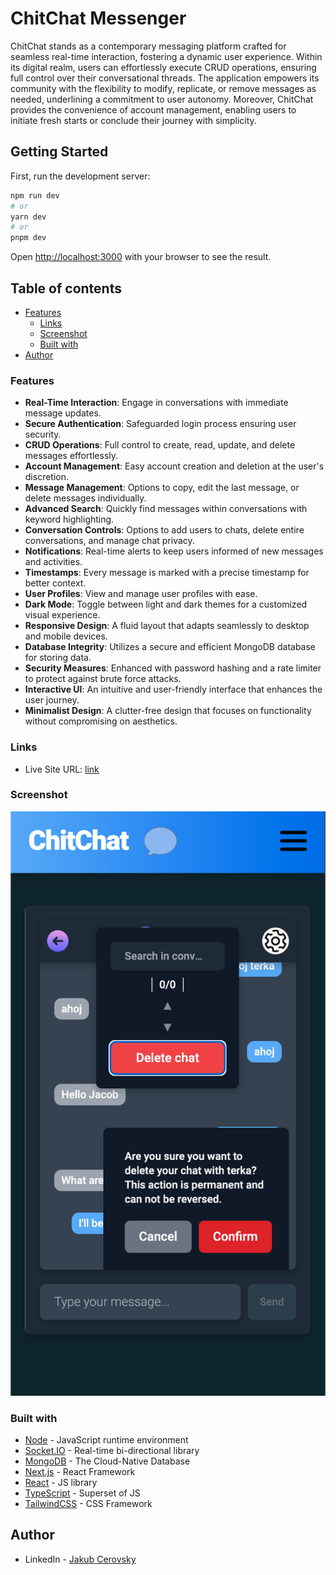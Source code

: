 # ChitChat Messenger

ChitChat stands as a contemporary messaging platform crafted for seamless real-time interaction, fostering a dynamic user experience. Within its digital realm, users can effortlessly execute CRUD operations, ensuring full control over their conversational threads. The application empowers its community with the flexibility to modify, replicate, or remove messages as needed, underlining a commitment to user autonomy. Moreover, ChitChat provides the convenience of account management, enabling users to initiate fresh starts or conclude their journey with simplicity.

## Getting Started

First, run the development server:

```bash
npm run dev
# or
yarn dev
# or
pnpm dev
```

Open [http://localhost:3000](http://localhost:3000) with your browser to see the result.

## Table of contents

- [Features](#features)
  - [Links](#links)
  - [Screenshot](#screenshot)
  - [Built with](#built-with)
- [Author](#author)

### Features

- **Real-Time Interaction**: Engage in conversations with immediate message updates.
- **Secure Authentication**: Safeguarded login process ensuring user security.
- **CRUD Operations**: Full control to create, read, update, and delete messages effortlessly.
- **Account Management**: Easy account creation and deletion at the user's discretion.
- **Message Management**: Options to copy, edit the last message, or delete messages individually.
- **Advanced Search**: Quickly find messages within conversations with keyword highlighting.
- **Conversation Controls**: Options to add users to chats, delete entire conversations, and manage chat privacy.
- **Notifications**: Real-time alerts to keep users informed of new messages and activities.
- **Timestamps**: Every message is marked with a precise timestamp for better context.
- **User Profiles**: View and manage user profiles with ease.
- **Dark Mode**: Toggle between light and dark themes for a customized visual experience.
- **Responsive Design**: A fluid layout that adapts seamlessly to desktop and mobile devices.
- **Database Integrity**: Utilizes a secure and efficient MongoDB database for storing data.
- **Security Measures**: Enhanced with password hashing and a rate limiter to protect against brute force attacks.
- **Interactive UI**: An intuitive and user-friendly interface that enhances the user journey.
- **Minimalist Design**: A clutter-free design that focuses on functionality without compromising on aesthetics.


### Links

- Live Site URL: [link](https://real-time-chat-app-git-main-jcerovsky.vercel.app/login)

### Screenshot

![Screenshot](<./public/screenshots/responsive-delete-chat.png>)

### Built with    

- [Node](https://nodejs.org/en/) - JavaScript runtime environment
- [Socket.IO](https://socket.io/) - Real-time bi-directional library
- [MongoDB](https://www.mongodb.com/) - The Cloud-Native Database
- [Next.js](https://nextjs.org/) - React Framework
- [React](https://reactjs.org/) - JS library
- [TypeScript](https://www.typescriptlang.org/) - Superset of JS
- [TailwindCSS](https://tailwindcss.com/) - CSS Framework

## Author

- LinkedIn - [Jakub Cerovsky](https://www.linkedin.com/in/jakub-cerovsky-288161173/)
